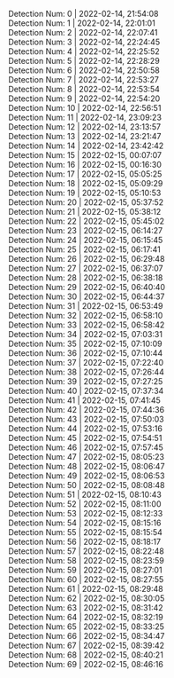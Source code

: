 
Detection Num: 0 | 2022-02-14, 21:54:08<br />Detection Num: 1 | 2022-02-14, 22:01:01<br />Detection Num: 2 | 2022-02-14, 22:07:41<br />Detection Num: 3 | 2022-02-14, 22:24:45<br />Detection Num: 4 | 2022-02-14, 22:25:52<br />Detection Num: 5 | 2022-02-14, 22:28:29<br />Detection Num: 6 | 2022-02-14, 22:50:58<br />Detection Num: 7 | 2022-02-14, 22:53:27<br />Detection Num: 8 | 2022-02-14, 22:53:54<br />Detection Num: 9 | 2022-02-14, 22:54:20<br />Detection Num: 10 | 2022-02-14, 22:56:51<br />Detection Num: 11 | 2022-02-14, 23:09:23<br />Detection Num: 12 | 2022-02-14, 23:13:57<br />Detection Num: 13 | 2022-02-14, 23:21:47<br />Detection Num: 14 | 2022-02-14, 23:42:42<br />Detection Num: 15 | 2022-02-15, 00:07:07<br />Detection Num: 16 | 2022-02-15, 00:16:30<br />Detection Num: 17 | 2022-02-15, 05:05:25<br />Detection Num: 18 | 2022-02-15, 05:09:29<br />Detection Num: 19 | 2022-02-15, 05:10:53<br />Detection Num: 20 | 2022-02-15, 05:37:52<br />Detection Num: 21 | 2022-02-15, 05:38:12<br />Detection Num: 22 | 2022-02-15, 05:45:02<br />Detection Num: 23 | 2022-02-15, 06:14:27<br />Detection Num: 24 | 2022-02-15, 06:15:45<br />Detection Num: 25 | 2022-02-15, 06:17:41<br />Detection Num: 26 | 2022-02-15, 06:29:48<br />Detection Num: 27 | 2022-02-15, 06:37:07<br />Detection Num: 28 | 2022-02-15, 06:38:18<br />Detection Num: 29 | 2022-02-15, 06:40:40<br />Detection Num: 30 | 2022-02-15, 06:44:37<br />Detection Num: 31 | 2022-02-15, 06:53:49<br />Detection Num: 32 | 2022-02-15, 06:58:10<br />Detection Num: 33 | 2022-02-15, 06:58:42<br />Detection Num: 34 | 2022-02-15, 07:03:31<br />Detection Num: 35 | 2022-02-15, 07:10:09<br />Detection Num: 36 | 2022-02-15, 07:10:44<br />Detection Num: 37 | 2022-02-15, 07:22:40<br />Detection Num: 38 | 2022-02-15, 07:26:44<br />Detection Num: 39 | 2022-02-15, 07:27:25<br />Detection Num: 40 | 2022-02-15, 07:37:34<br />Detection Num: 41 | 2022-02-15, 07:41:45<br />Detection Num: 42 | 2022-02-15, 07:44:36<br />Detection Num: 43 | 2022-02-15, 07:50:03<br />Detection Num: 44 | 2022-02-15, 07:53:16<br />Detection Num: 45 | 2022-02-15, 07:54:51<br />Detection Num: 46 | 2022-02-15, 07:57:45<br />Detection Num: 47 | 2022-02-15, 08:05:23<br />Detection Num: 48 | 2022-02-15, 08:06:47<br />Detection Num: 49 | 2022-02-15, 08:06:53<br />Detection Num: 50 | 2022-02-15, 08:08:48<br />Detection Num: 51 | 2022-02-15, 08:10:43<br />Detection Num: 52 | 2022-02-15, 08:11:00<br />Detection Num: 53 | 2022-02-15, 08:12:33<br />Detection Num: 54 | 2022-02-15, 08:15:16<br />Detection Num: 55 | 2022-02-15, 08:15:54<br />Detection Num: 56 | 2022-02-15, 08:18:17<br />Detection Num: 57 | 2022-02-15, 08:22:48<br />Detection Num: 58 | 2022-02-15, 08:23:59<br />Detection Num: 59 | 2022-02-15, 08:27:01<br />Detection Num: 60 | 2022-02-15, 08:27:55<br />Detection Num: 61 | 2022-02-15, 08:29:48<br />Detection Num: 62 | 2022-02-15, 08:30:05<br />Detection Num: 63 | 2022-02-15, 08:31:42<br />Detection Num: 64 | 2022-02-15, 08:32:19<br />Detection Num: 65 | 2022-02-15, 08:33:25<br />Detection Num: 66 | 2022-02-15, 08:34:47<br />Detection Num: 67 | 2022-02-15, 08:39:42<br />Detection Num: 68 | 2022-02-15, 08:40:21<br />Detection Num: 69 | 2022-02-15, 08:46:16<br />